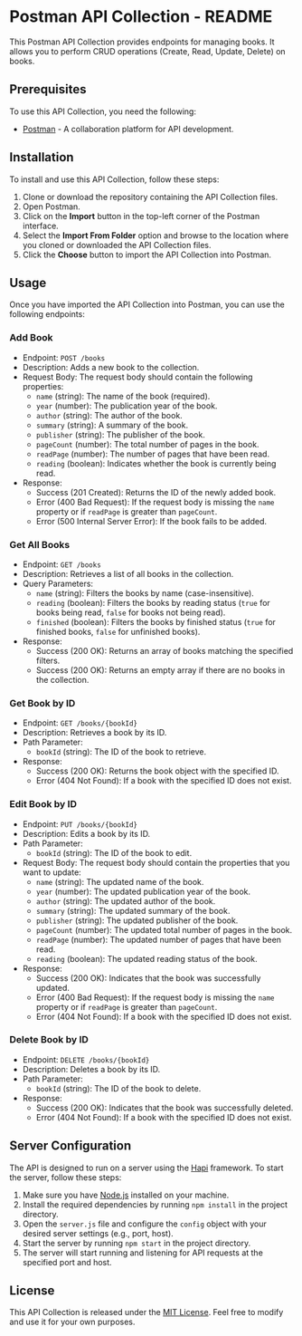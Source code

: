 # Postman API Collection - README

This Postman API Collection provides endpoints for managing books. It allows you to perform CRUD operations (Create, Read, Update, Delete) on books.

## Prerequisites

To use this API Collection, you need the following:

- [Postman](https://www.postman.com/downloads/) - A collaboration platform for API development.

## Installation

To install and use this API Collection, follow these steps:

1. Clone or download the repository containing the API Collection files.
2. Open Postman.
3. Click on the **Import** button in the top-left corner of the Postman interface.
4. Select the **Import From Folder** option and browse to the location where you cloned or downloaded the API Collection files.
5. Click the **Choose** button to import the API Collection into Postman.

## Usage

Once you have imported the API Collection into Postman, you can use the following endpoints:

### Add Book

- Endpoint: `POST /books`
- Description: Adds a new book to the collection.
- Request Body: The request body should contain the following properties:
  - `name` (string): The name of the book (required).
  - `year` (number): The publication year of the book.
  - `author` (string): The author of the book.
  - `summary` (string): A summary of the book.
  - `publisher` (string): The publisher of the book.
  - `pageCount` (number): The total number of pages in the book.
  - `readPage` (number): The number of pages that have been read.
  - `reading` (boolean): Indicates whether the book is currently being read.
- Response:
  - Success (201 Created): Returns the ID of the newly added book.
  - Error (400 Bad Request): If the request body is missing the `name` property or if `readPage` is greater than `pageCount`.
  - Error (500 Internal Server Error): If the book fails to be added.

### Get All Books

- Endpoint: `GET /books`
- Description: Retrieves a list of all books in the collection.
- Query Parameters:
  - `name` (string): Filters the books by name (case-insensitive).
  - `reading` (boolean): Filters the books by reading status (`true` for books being read, `false` for books not being read).
  - `finished` (boolean): Filters the books by finished status (`true` for finished books, `false` for unfinished books).
- Response:
  - Success (200 OK): Returns an array of books matching the specified filters.
  - Success (200 OK): Returns an empty array if there are no books in the collection.

### Get Book by ID

- Endpoint: `GET /books/{bookId}`
- Description: Retrieves a book by its ID.
- Path Parameter:
  - `bookId` (string): The ID of the book to retrieve.
- Response:
  - Success (200 OK): Returns the book object with the specified ID.
  - Error (404 Not Found): If a book with the specified ID does not exist.

### Edit Book by ID

- Endpoint: `PUT /books/{bookId}`
- Description: Edits a book by its ID.
- Path Parameter:
  - `bookId` (string): The ID of the book to edit.
- Request Body: The request body should contain the properties that you want to update:
  - `name` (string): The updated name of the book.
  - `year` (number): The updated publication year of the book.
  - `author` (string): The updated author of the book.
  - `summary` (string): The updated summary of the book.
  - `publisher` (string): The updated publisher of the book.
  - `pageCount` (number): The updated total number of pages in the book.
  - `readPage` (number): The updated number of pages that have been read.
  - `reading` (boolean): The updated reading status of the book.
- Response:
  - Success (200 OK): Indicates that the book was successfully updated.
  - Error (400 Bad Request): If the request body is missing the `name` property or if `readPage` is greater than `pageCount`.
  - Error (404 Not Found): If a book with the specified ID does not exist.

### Delete Book by ID

- Endpoint: `DELETE /books/{bookId}`
- Description: Deletes a book by its ID.
- Path Parameter:
  - `bookId` (string): The ID of the book to delete.
- Response:
  - Success (200 OK): Indicates that the book was successfully deleted.
  - Error (404 Not Found): If a book with the specified ID does not exist.

## Server Configuration

The API is designed to run on a server using the [Hapi](https://hapi.dev/) framework. To start the server, follow these steps:

1. Make sure you have [Node.js](https://nodejs.org/) installed on your machine.
2. Install the required dependencies by running `npm install` in the project directory.
3. Open the `server.js` file and configure the `config` object with your desired server settings (e.g., port, host).
4. Start the server by running `npm start` in the project directory.
5. The server will start running and listening for API requests at the specified port and host.


## License

This API Collection is released under the [MIT License](LICENSE). Feel free to modify and use it for your own purposes.
